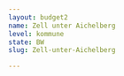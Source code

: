 ```yaml
---
layout: budget2
name: Zell unter Aichelberg
level: kommune
state: BW
slug: Zell-unter-Aichelberg

---
```



